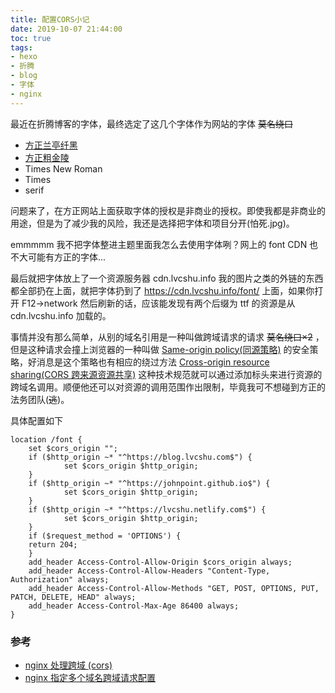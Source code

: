```yaml
---
title: 配置CORS小记
date: 2019-10-07 21:44:00
toc: true
tags:
- hexo
- 折腾
- blog
- 字体
- nginx
---
```


最近在折腾博客的字体，最终选定了这几个字体作为网站的字体<!--more--> ~~莫名绕口~~

- [方正兰亭纤黑](http://www.foundertype.com/index.php/FontInfo/index/id/216.html)
- [方正粗金陵](http://www.foundertype.com/index.php/FontInfo/index/id/202)
- Times New Roman
- Times
- serif

问题来了，在方正网站上面获取字体的授权是非商业的授权。即使我都是非商业的用途，但是为了减少我的风险，我还是选择把字体和项目分开(怕死.jpg)。

emmmmm 我不把字体整进主题里面我怎么去使用字体咧？网上的 font CDN 也不大可能有方正的字体...

最后就把字体放上了一个资源服务器 cdn.lvcshu.info 我的图片之类的外链的东西都全部扔在上面，就把字体扔到了 https://cdn.lvcshu.info/font/ 上面，如果你打开 F12->network 然后刷新的话，应该能发现有两个后缀为 ttf 的资源是从 cdn.lvcshu.info 加载的。

事情并没有那么简单，从别的域名引用是一种叫做跨域请求的请求 ~~莫名绕口×2~~ ，但是这种请求会撞上浏览器的一种叫做 [Same-origin policy(同源策略)](https://en.wikipedia.org/wiki/Same-origin_policy) 的安全策略，好消息是这个策略也有相应的绕过方法 [Cross-origin resource sharing(CORS 跨来源资源共享)](https://en.wikipedia.org/wiki/Cross-origin_resource_sharing) 这种技术规范就可以通过添加标头来进行资源的跨域名调用。顺便他还可以对资源的调用范围作出限制，毕竟我可不想碰到方正的法务团队(~~逃~~)。

具体配置如下

```
location /font {
    set $cors_origin "";
    if ($http_origin ~* "^https://blog.lvcshu.com$") {
            set $cors_origin $http_origin;
    }
    if ($http_origin ~* "^https://johnpoint.github.io$") {
            set $cors_origin $http_origin;
    }
    if ($http_origin ~* "^https://lvcshu.netlify.com$") {
            set $cors_origin $http_origin;
    }
    if ($request_method = 'OPTIONS') {
    return 204;
    }
    add_header Access-Control-Allow-Origin $cors_origin always;
    add_header Access-Control-Allow-Headers "Content-Type, Authorization" always;
    add_header Access-Control-Allow-Methods "GET, POST, OPTIONS, PUT, PATCH, DELETE, HEAD" always;
    add_header Access-Control-Max-Age 86400 always;
}
```

### 参考
- [nginx 处理跨域 (cors)](https://juejin.im/entry/5c249af1e51d45392c42e833)
- [nginx 指定多个域名跨域请求配置](https://my.oschina.net/yzChen/blog/1573828)